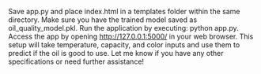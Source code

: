 Save app.py and place index.html in a templates folder within the same directory.
Make sure you have the trained model saved as oil_quality_model.pkl.
Run the application by executing: python app.py.
Access the app by opening http://127.0.0.1:5000/ in your web browser.
This setup will take temperature, capacity, and color inputs and use them to predict if the oil is good to use. Let me know if you have any other specifications or need further assistance!
